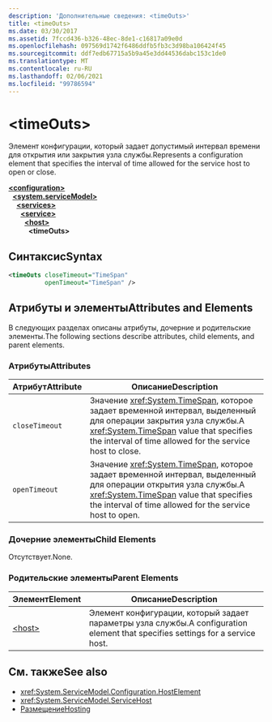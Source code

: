 ```yaml
---
description: 'Дополнительные сведения: <timeOuts>'
title: <timeOuts>
ms.date: 03/30/2017
ms.assetid: 7fccd436-b326-48ec-8de1-c16817a09e0d
ms.openlocfilehash: 097569d1742f6486ddfb5fb3c3d98ba106424f45
ms.sourcegitcommit: ddf7edb67715a5b9a45e3dd44536dabc153c1de0
ms.translationtype: MT
ms.contentlocale: ru-RU
ms.lasthandoff: 02/06/2021
ms.locfileid: "99786594"
---
```

# \<timeOuts>

<span data-ttu-id="b5d87-102">Элемент конфигурации, который задает допустимый интервал времени для открытия или закрытия узла службы.</span><span class="sxs-lookup"><span data-stu-id="b5d87-102">Represents a configuration element that specifies the interval of time allowed for the service host to open or close.</span></span>  
  
[**\<configuration>**](../configuration-element.md)\
&nbsp;&nbsp;[**\<system.serviceModel>**](system-servicemodel.md)\
&nbsp;&nbsp;&nbsp;&nbsp;[**\<services>**](services.md)\
&nbsp;&nbsp;&nbsp;&nbsp;&nbsp;&nbsp;[**\<service>**](service.md)\
&nbsp;&nbsp;&nbsp;&nbsp;&nbsp;&nbsp;&nbsp;&nbsp;[**\<host>**](host.md)\
&nbsp;&nbsp;&nbsp;&nbsp;&nbsp;&nbsp;&nbsp;&nbsp;&nbsp;&nbsp;**\<timeOuts>**  
  
## <a name="syntax"></a><span data-ttu-id="b5d87-103">Синтаксис</span><span class="sxs-lookup"><span data-stu-id="b5d87-103">Syntax</span></span>  
  
```xml  
<timeOuts closeTimeout="TimeSpan"
          openTimeout="TimeSpan" />
```  
  
## <a name="attributes-and-elements"></a><span data-ttu-id="b5d87-104">Атрибуты и элементы</span><span class="sxs-lookup"><span data-stu-id="b5d87-104">Attributes and Elements</span></span>  

 <span data-ttu-id="b5d87-105">В следующих разделах описаны атрибуты, дочерние и родительские элементы.</span><span class="sxs-lookup"><span data-stu-id="b5d87-105">The following sections describe attributes, child elements, and parent elements.</span></span>  
  
### <a name="attributes"></a><span data-ttu-id="b5d87-106">Атрибуты</span><span class="sxs-lookup"><span data-stu-id="b5d87-106">Attributes</span></span>  
  
|<span data-ttu-id="b5d87-107">Атрибут</span><span class="sxs-lookup"><span data-stu-id="b5d87-107">Attribute</span></span>|<span data-ttu-id="b5d87-108">Описание</span><span class="sxs-lookup"><span data-stu-id="b5d87-108">Description</span></span>|  
|---------------|-----------------|  
|`closeTimeout`|<span data-ttu-id="b5d87-109">Значение <xref:System.TimeSpan>, которое задает временной интервал, выделенный для операции закрытия узла службы.</span><span class="sxs-lookup"><span data-stu-id="b5d87-109">A <xref:System.TimeSpan> value that specifies the interval of time allowed for the service host to close.</span></span>|  
|`openTimeout`|<span data-ttu-id="b5d87-110">Значение <xref:System.TimeSpan>, которое задает временной интервал, выделенный для операции открытия узла службы.</span><span class="sxs-lookup"><span data-stu-id="b5d87-110">A <xref:System.TimeSpan> value that specifies the interval of time allowed for the service host to open.</span></span>|  
  
### <a name="child-elements"></a><span data-ttu-id="b5d87-111">Дочерние элементы</span><span class="sxs-lookup"><span data-stu-id="b5d87-111">Child Elements</span></span>  

 <span data-ttu-id="b5d87-112">Отсутствует.</span><span class="sxs-lookup"><span data-stu-id="b5d87-112">None.</span></span>  
  
### <a name="parent-elements"></a><span data-ttu-id="b5d87-113">Родительские элементы</span><span class="sxs-lookup"><span data-stu-id="b5d87-113">Parent Elements</span></span>  
  
|<span data-ttu-id="b5d87-114">Элемент</span><span class="sxs-lookup"><span data-stu-id="b5d87-114">Element</span></span>|<span data-ttu-id="b5d87-115">Описание</span><span class="sxs-lookup"><span data-stu-id="b5d87-115">Description</span></span>|  
|-------------|-----------------|  
|[\<host>](host.md)|<span data-ttu-id="b5d87-116">Элемент конфигурации, который задает параметры узла службы.</span><span class="sxs-lookup"><span data-stu-id="b5d87-116">A configuration element that specifies settings for a service host.</span></span>|  
  
## <a name="see-also"></a><span data-ttu-id="b5d87-117">См. также</span><span class="sxs-lookup"><span data-stu-id="b5d87-117">See also</span></span>

- <xref:System.ServiceModel.Configuration.HostElement>
- <xref:System.ServiceModel.ServiceHost>
- [<span data-ttu-id="b5d87-118">Размещение</span><span class="sxs-lookup"><span data-stu-id="b5d87-118">Hosting</span></span>](../../../wcf/feature-details/hosting.md)

